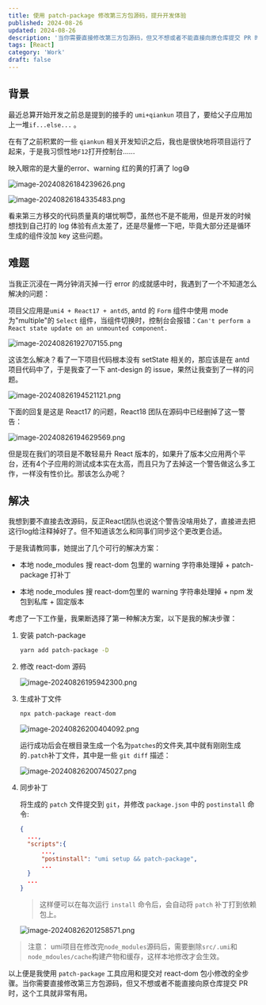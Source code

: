 ```yaml
---
title: 使用 patch-package 修改第三方包源码，提升开发体验
published: 2024-08-26
updated: 2024-08-26
description: '当你需要直接修改第三方包源码，但又不想或者不能直接向原仓库提交 PR 时，你可以使用 patch-package 这个小工具实现优雅地修改第三方包代码😎'
tags: [React]
category: 'Work'
draft: false 
---
```


## 背景

最近总算开始开发之前总是提到的接手的 `umi+qiankun` 项目了，要给父子应用加上一堆`if...else...` 。

在有了之前积累的一些 `qiankun` 相关开发知识之后，我也是很快地将项目运行了起来，于是我习惯性地`F12`打开控制台......

映入眼帘的是大量的error、warning 红的黄的打满了 log😅

![image-20240826184239626.png](https://p0-xtjj-private.juejin.cn/tos-cn-i-73owjymdk6/a064f419c1bf4818ac27e615b531e9a9~tplv-73owjymdk6-jj-mark-v1:0:0:0:0:5o6Y6YeR5oqA5pyv56S-5Yy6IEAg6auY6aG55LiN6L-H5LiN5pS55ZCN:q75.awebp?policy=eyJ2bSI6MywidWlkIjoiNDMzMjU0NTk3MDgyMDg2MSJ9&rk3s=f64ab15b&x-orig-authkey=f32326d3454f2ac7e96d3d06cdbb035152127018&x-orig-expires=1745284834&x-orig-sign=7dnSZUa2meQf0MKkMctSrsyAuB0%3D)

![image-20240826184335483.png](https://p0-xtjj-private.juejin.cn/tos-cn-i-73owjymdk6/170af8e5aa344f69a449b3abcc73141b~tplv-73owjymdk6-jj-mark-v1:0:0:0:0:5o6Y6YeR5oqA5pyv56S-5Yy6IEAg6auY6aG55LiN6L-H5LiN5pS55ZCN:q75.awebp?policy=eyJ2bSI6MywidWlkIjoiNDMzMjU0NTk3MDgyMDg2MSJ9&rk3s=f64ab15b&x-orig-authkey=f32326d3454f2ac7e96d3d06cdbb035152127018&x-orig-expires=1745284834&x-orig-sign=zAlDGGCTVgjWVdevNtYUwPH6rTM%3D)

看来第三方移交的代码质量真的堪忧啊😇，虽然也不是不能用，但是开发的时候想找到自己打的 log 体验有点太差了，还是尽量修一下吧，毕竟大部分还是循环生成的组件没加 key 这些问题。

## 难题

当我正沉浸在一两分钟消灭掉一行 error 的成就感中时，我遇到了一个不知道怎么解决的问题：

项目父应用是`umi4 + React17 + antd5`, antd 的 `Form` 组件中使用 mode 为"multiple"的 `Select` 组件，当组件切换时，控制台会报错：`Can't perform a React state update on an unmounted component.`

![image-20240826192707155.png](https://p0-xtjj-private.juejin.cn/tos-cn-i-73owjymdk6/cbef3afc195f4dca93360beeb94c7502~tplv-73owjymdk6-jj-mark-v1:0:0:0:0:5o6Y6YeR5oqA5pyv56S-5Yy6IEAg6auY6aG55LiN6L-H5LiN5pS55ZCN:q75.awebp?policy=eyJ2bSI6MywidWlkIjoiNDMzMjU0NTk3MDgyMDg2MSJ9&rk3s=f64ab15b&x-orig-authkey=f32326d3454f2ac7e96d3d06cdbb035152127018&x-orig-expires=1745284834&x-orig-sign=c2Wl1A2NZ9di4gj9RXgDDa1%2FYDk%3D)

这该怎么解决？看了一下项目代码根本没有 setState 相关的，那应该是在 antd 项目代码中了，于是我查了一下 ant-design 的 issue，果然让我查到了一样的问题。

![image-20240826194521121.png](https://p0-xtjj-private.juejin.cn/tos-cn-i-73owjymdk6/66129364f7ce408a92f0c0b33035e0b3~tplv-73owjymdk6-jj-mark-v1:0:0:0:0:5o6Y6YeR5oqA5pyv56S-5Yy6IEAg6auY6aG55LiN6L-H5LiN5pS55ZCN:q75.awebp?policy=eyJ2bSI6MywidWlkIjoiNDMzMjU0NTk3MDgyMDg2MSJ9&rk3s=f64ab15b&x-orig-authkey=f32326d3454f2ac7e96d3d06cdbb035152127018&x-orig-expires=1745284834&x-orig-sign=2BV%2FZ0ZWDnN9Gc4bI6SR3KRa2dk%3D)

下面的回复是这是 React17 的问题，React18 团队在源码中已经删掉了这一警告：

![image-20240826194629569.png](https://p0-xtjj-private.juejin.cn/tos-cn-i-73owjymdk6/0020027d1e4643d995f4228277ee9920~tplv-73owjymdk6-jj-mark-v1:0:0:0:0:5o6Y6YeR5oqA5pyv56S-5Yy6IEAg6auY6aG55LiN6L-H5LiN5pS55ZCN:q75.awebp?policy=eyJ2bSI6MywidWlkIjoiNDMzMjU0NTk3MDgyMDg2MSJ9&rk3s=f64ab15b&x-orig-authkey=f32326d3454f2ac7e96d3d06cdbb035152127018&x-orig-expires=1745284834&x-orig-sign=MqBDmvC29wvqxRKm%2FzIKvwPJ3Ng%3D)

但是现在我们的项目是不敢轻易升 React 版本的，如果升了版本父应用两个平台，还有4个子应用的测试成本实在太高，而且只为了去掉这一个警告做这么多工作，一样没有性价比。那该怎么办呢？

## 解决

我想到要不直接去改源码，反正React团队也说这个警告没啥用处了，直接进去把这行log给注释掉好了。但不知道该怎么和同事们同步这个更改更合适。

于是我请教同事，她提出了几个可行的解决方案：

*   本地 node\_modules 搜 react-dom 包里的 warning 字符串处理掉 + patch-package 打补丁

*   本地 node\_modules 搜 react-dom包里的 warning 字符串处理掉 + npm 发包到私库 + 固定版本

考虑了一下工作量，我果断选择了第一种解决方案，以下是我的解决步骤：

1.  安装 patch-package

    ```bash
    yarn add patch-package -D
    ```

2.  修改 react-dom 源码

    ![image-20240826195942300.png](https://p0-xtjj-private.juejin.cn/tos-cn-i-73owjymdk6/3b32e43eb4884269b14b9c0bc9de51d3~tplv-73owjymdk6-jj-mark-v1:0:0:0:0:5o6Y6YeR5oqA5pyv56S-5Yy6IEAg6auY6aG55LiN6L-H5LiN5pS55ZCN:q75.awebp?policy=eyJ2bSI6MywidWlkIjoiNDMzMjU0NTk3MDgyMDg2MSJ9&rk3s=f64ab15b&x-orig-authkey=f32326d3454f2ac7e96d3d06cdbb035152127018&x-orig-expires=1745284834&x-orig-sign=0fqO4YC1D%2F3CVuzokxw1jfynjxE%3D)

3.  生成补丁文件

    ```bash
    npx patch-package react-dom
    ```

    ![image-20240826200404092.png](https://p0-xtjj-private.juejin.cn/tos-cn-i-73owjymdk6/8aa7bf2df00a475db64bad0e10741233~tplv-73owjymdk6-jj-mark-v1:0:0:0:0:5o6Y6YeR5oqA5pyv56S-5Yy6IEAg6auY6aG55LiN6L-H5LiN5pS55ZCN:q75.awebp?policy=eyJ2bSI6MywidWlkIjoiNDMzMjU0NTk3MDgyMDg2MSJ9&rk3s=f64ab15b&x-orig-authkey=f32326d3454f2ac7e96d3d06cdbb035152127018&x-orig-expires=1745284834&x-orig-sign=NPp1djjVkrLZaHN5yDQ9mklPqVM%3D)

    运行成功后会在根目录生成一个名为`patches`的文件夹,其中就有刚刚生成的`.patch`补丁文件，其中是一些 `git diff` 描述：

    ![image-20240826200745027.png](https://p0-xtjj-private.juejin.cn/tos-cn-i-73owjymdk6/339cd112cb8543189fcbce21b9b5654a~tplv-73owjymdk6-jj-mark-v1:0:0:0:0:5o6Y6YeR5oqA5pyv56S-5Yy6IEAg6auY6aG55LiN6L-H5LiN5pS55ZCN:q75.awebp?policy=eyJ2bSI6MywidWlkIjoiNDMzMjU0NTk3MDgyMDg2MSJ9&rk3s=f64ab15b&x-orig-authkey=f32326d3454f2ac7e96d3d06cdbb035152127018&x-orig-expires=1745284834&x-orig-sign=gBLCuGwBirmuD6xpupDY%2BnTMfvI%3D)

4.  同步补丁

    将生成的 `patch` 文件提交到 `git`，并修改 `package.json` 中的 `postinstall` 命令:

    ```json
    {
      ...,
      "scripts":{
          ...,
          "postinstall": "umi setup && patch-package",
          ...
      }
      ...
    }
    ```

    > 这样便可以在每次运行 `install` 命令后，会自动将 `patch` 补丁打到依赖包上。

    ![image-20240826201258571.png](https://p0-xtjj-private.juejin.cn/tos-cn-i-73owjymdk6/bcd7bb54ebf94eccb936062e590a1381~tplv-73owjymdk6-jj-mark-v1:0:0:0:0:5o6Y6YeR5oqA5pyv56S-5Yy6IEAg6auY6aG55LiN6L-H5LiN5pS55ZCN:q75.awebp?policy=eyJ2bSI6MywidWlkIjoiNDMzMjU0NTk3MDgyMDg2MSJ9&rk3s=f64ab15b&x-orig-authkey=f32326d3454f2ac7e96d3d06cdbb035152127018&x-orig-expires=1745284834&x-orig-sign=QxmBQhi%2F09PhbYauxMac0WHOFUk%3D)

> 注意：
> umi项目在修改完`node_modules`源码后，需要删除`src/.umi`和 `node_mdoules/cache`构建产物和缓存，这样本地修改才会生效。

以上便是我使用 `patch-package` 工具应用和提交对 react-dom 包小修改的全步骤。当你需要直接修改第三方包源码，但又不想或者不能直接向原仓库提交 PR 时，这个工具就非常有用。
